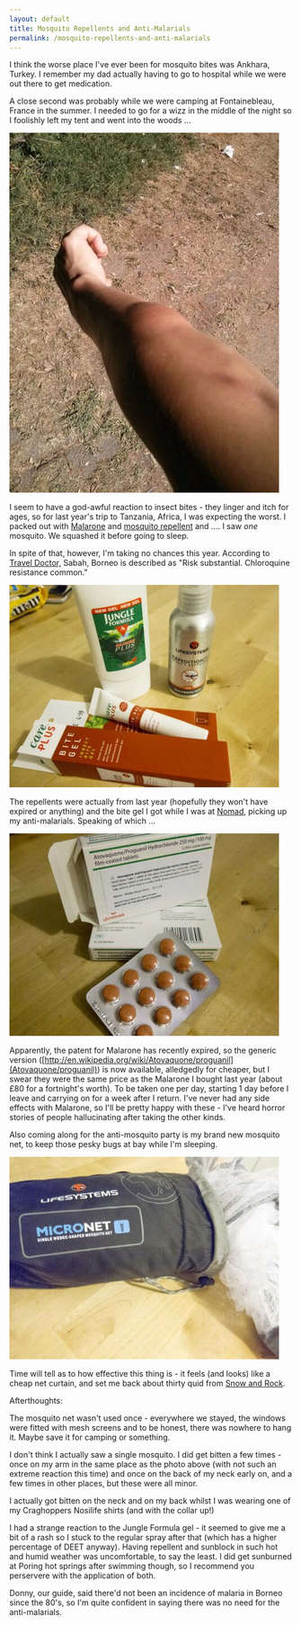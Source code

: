 ```yaml
---
layout: default
title: Mosquito Repellents and Anti-Malarials
permalink: /mosquito-repellents-and-anti-malarials
---
```

I think the worse place I've ever been for mosquito bites was Ankhara, Turkey. I remember my dad actually having to go to hospital while we were out there to get medication.

A close second was probably while we were camping at Fontainebleau, France in the summer. I needed to go for a wizz in the middle of the night so I foolishly left my tent and went into the woods ...

![](/assets/optimised/IMG_20130816_114458.jpg "mosquito bite")

I seem to have a god-awful reaction to insect bites - they linger and itch for ages, so for last year's trip to Tanzania, Africa, I was expecting the worst. I packed out with [Malarone](http://www.industrialnation.co.uk/kili/vaccinations/) and [mosquito repellent](http://www.industrialnation.co.uk/kili/toiletries/) and .... I saw _one_ mosquito. We squashed it before going to sleep.

In spite of that, however, I'm taking no chances this year. According to [Travel Doctor,](http://www.traveldoctor.co.uk/malaria.htm) Sabah, Borneo is described as "Risk substantial. Chloroquine resistance common."

![](/assets/optimised/IMG_1851.jpg "mosquito repellent")

The repellents were actually from last year (hopefully they won't have expired or anything) and the bite gel I got while I was at [Nomad](http://www.nomadtravel.co.uk/c-4-travel-health-clinic.aspx), picking up my anti-malarials. Speaking of which ...

![](/assets/optimised/IMG_1850.jpg "anti-malarials")

Apparently, the patent for Malarone has recently expired, so the generic version ([http://en.wikipedia.org/wiki/Atovaquone/proguanil](Atovaquone/proguanil)) is now available, alledgedly for cheaper, but I swear they were the same price as the Malarone I bought last year (about £80 for a fortnight's worth). To be taken one per day, starting 1 day before I leave and carrying on for a week after I return. I've never had any side effects with Malarone, so I'll be pretty happy with these - I've heard horror stories of people hallucinating after taking the other kinds.

Also coming along for the anti-mosquito party is my brand new mosquito net, to keep those pesky bugs at bay while I'm sleeping.

![](/assets/optimised/IMG_1853.jpg "mosquito net")

Time will tell as to how effective this thing is - it feels (and looks) like a cheap net curtain, and set me back about thirty quid from [Snow and Rock](http://www.snowandrock.com/lifesystems-micronet-single-mosquito-net/mosquito-nets/ski-snowboard-outdoor-sports/fcp-product/3330).

Afterthoughts:

The mosquito net wasn't used once - everywhere we stayed, the windows were fitted with mesh screens and to be honest, there was nowhere to hang it. Maybe save it for camping or something.

I don't think I actually saw a single mosquito. I did get bitten a few times - once on my arm in the same place as the photo above (with not such an extreme reaction this time) and once on the back of my neck early on, and a few times in other places, but these were all minor.

I actually got bitten on the neck and on my back whilst I was wearing one of my Craghoppers Nosilife shirts (and with the collar up!)

I had a strange reaction to the Jungle Formula gel - it seemed to give me a bit of a rash so I stuck to the regular spray after that (which has a higher percentage of DEET anyway). Having repellent and sunblock in such hot and humid weather was uncomfortable, to say the least. I did get sunburned at Poring hot springs after swimming though, so I recommend you perservere with the application of both.

Donny, our guide, said there'd not been an incidence of malaria in Borneo since the 80's, so I'm quite confident in saying there was no need for the anti-malarials.

